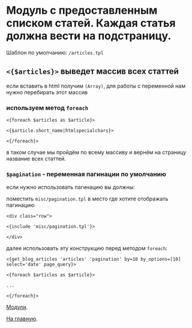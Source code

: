 
# Модуль с предоставленным списком статей. Каждая статья должна вести на подстраницу.
Шаблон по умолчанию: `/articles.tpl`

## `<{$articles}>` выведет массив всех статтей 

если вставить в html получим `(Array)`, для работы с переменной нам нужно перебирать этот массив 

### используем метод `foreach`

`<{foreach $articles as $article}>`

   `<{$article.short_name|htmlspecialchars}>`

`<{/foreach}>`

в таком случае мы пройдём по всему массиву и вернём на страницу название всех статтей.

### `$pagination` - переменная пагинации по умолчанию 

если нужно использовать пагинацию вы должны:

поместить `misc/pagination.tpl` в место где хотите отображать пагинацию

`<div class="row">`

   `<{include 'misc/pagination.tpl'}>`

`</div>`

далее использовать эту конструкцию перед методом `foreach`:

`<{get_blog_articles 'articles' 'pagination' by=10 by_options=[10] select='date' page_query}> `

`<{foreach $articles as $article}>`

   `...`
   
`<{/foreach}>`


[Модули](index.md).

[На главную](../index.md).
